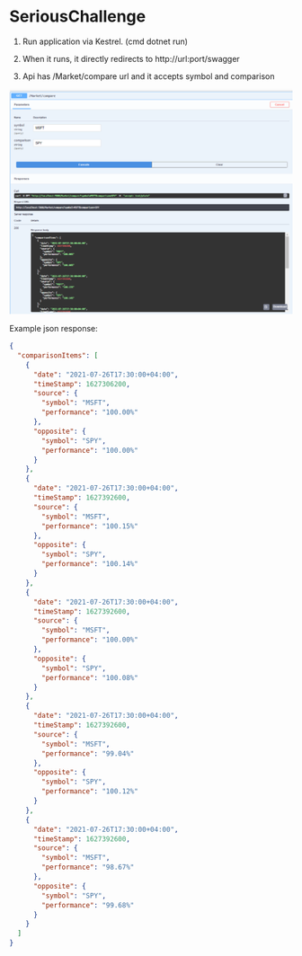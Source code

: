 # SeriousChallenge
1.  Run application via Kestrel. (cmd dotnet run)


2.  When it runs, it directly redirects to http://url:port/swagger


3.  Api has /Market/compare url and it accepts symbol and comparison

![initial preview](https://github.com/TuralSuleymani/SeriousChallenge/blob/main/github2.PNG)


Example json response:

```json
{
  "comparisonItems": [
    {
      "date": "2021-07-26T17:30:00+04:00",
      "timeStamp": 1627306200,
      "source": {
        "symbol": "MSFT",
        "performance": "100.00%"
      },
      "opposite": {
        "symbol": "SPY",
        "performance": "100.00%"
      }
    },
    {
      "date": "2021-07-26T17:30:00+04:00",
      "timeStamp": 1627392600,
      "source": {
        "symbol": "MSFT",
        "performance": "100.15%"
      },
      "opposite": {
        "symbol": "SPY",
        "performance": "100.14%"
      }
    },
    {
      "date": "2021-07-26T17:30:00+04:00",
      "timeStamp": 1627392600,
      "source": {
        "symbol": "MSFT",
        "performance": "100.00%"
      },
      "opposite": {
        "symbol": "SPY",
        "performance": "100.08%"
      }
    },
    {
      "date": "2021-07-26T17:30:00+04:00",
      "timeStamp": 1627392600,
      "source": {
        "symbol": "MSFT",
        "performance": "99.04%"
      },
      "opposite": {
        "symbol": "SPY",
        "performance": "100.12%"
      }
    },
    {
      "date": "2021-07-26T17:30:00+04:00",
      "timeStamp": 1627392600,
      "source": {
        "symbol": "MSFT",
        "performance": "98.67%"
      },
      "opposite": {
        "symbol": "SPY",
        "performance": "99.68%"
      }
    }
  ]
}
```
